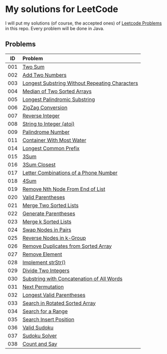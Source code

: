 # My solutions for LeetCode

I will put my solutions (of course, the accepted ones) of [Leetcode Problems](https://leetcode.com/problemset/algorithms/) in this repo. Every problem will be done in Java.

## Problems

| ID | Problem |
| --- | :--- |
| 001 | [Two Sum](https://leetcode.com/problems/two-sum/description/) |
| 002 | [Add Two Numbers](https://leetcode.com/problems/add-two-numbers/description/) |
| 003 | [Longest Substring Without Repeating Characters](https://leetcode.com/problems/longest-substring-without-repeating-characters/description/) |
| 004 | [Median of Two Sorted Arrays](https://leetcode.com/problems/median-of-two-sorted-arrays/description/) |
| 005 | [Longest Palindromic Substring](https://leetcode.com/problems/longest-palindromic-substring) |
| 006 | [ZigZag Conversion](https://leetcode.com/problems/zigzag-conversion) |
| 007 | [Reverse Integer](https://leetcode.com/problems/reverse-integer) |
| 008 | [String to Integer (atoi)](https://leetcode.com/problems/string-to-integer-atoi) |
| 009 | [Palindrome Number](https://leetcode.com/problems/palindrome-number) |
| 011 | [Container With Most Water](https://leetcode.com/problems/container-with-most-water) |
| 014 | [Longest Common Prefix](https://leetcode.com/problems/longest-common-prefix) |
| 015 | [3Sum](https://leetcode.com/problems/3sum) |
| 016 | [3Sum Closest](https://leetcode.com/problems/3sum-closest) |
| 017 | [Letter Combinations of a Phone Number](https://leetcode.com/problems/letter-combinations-of-a-phone-number) |
| 018 | [4Sum](https://leetcode.com/problems/4sum) |
| 019 | [Remove Nth Node From End of List](https://leetcode.com/problems/remove-nth-node-from-end-of-list/description/) |
| 020 | [Valid Parentheses](https://leetcode.com/problems/valid-parentheses) |
| 021 | [Merge Two Sorted Lists](https://leetcode.com/problems/merge-two-sorted-lists) |
| 022 | [Generate Parentheses](https://leetcode.com/problems/generate-parentheses) |
| 023 | [Merge k Sorted Lists](https://leetcode.com/problems/merge-k-sorted-lists) |
| 024 | [Swap Nodes in Pairs](https://leetcode.com/problems/swap-nodes-in-pairs/description/) |
| 025 | [Reverse Nodes in k-Group](https://leetcode.com/problems/reverse-nodes-in-k-group/description/) |
| 026 | [Remove Duplicates from Sorted Array](https://leetcode.com/problems/remove-duplicates-from-sorted-array/description/) |
| 027 | [Remove Element](https://leetcode.com/problems/remove-element) |
| 028 | [Implement strStr()](https://leetcode.com/problems/implement-strstr/description/) |
| 029 | [Divide Two Integers](https://leetcode.com/problems/divide-two-integers/description/) |
| 030 | [Substring with Concatenation of All Words](https://leetcode.com/problems/substring-with-concatenation-of-all-words/description/) |
| 031 | [Next Permutation](https://leetcode.com/problems/next-permutation/description/) |
| 032 | [Longest Valid Parentheses](https://leetcode.com/problems/longest-valid-parentheses/description/) |
| 033 | [Search in Rotated Sorted Array](https://leetcode.com/problems/search-in-rotated-sorted-array/description/) |
| 034 | [Search for a Range](https://leetcode.com/problems/search-for-a-range/description/) |
| 035 | [Search Insert Position](https://leetcode.com/problems/search-insert-position/description/) |
| 036 | [Valid Sudoku](https://leetcode.com/problems/valid-sudoku/description/) |
| 037 | [Sudoku Solver](https://leetcode.com/problems/sudoku-solver) |
| 038 | [Count and Say](https://leetcode.com/problems/count-and-say/description/) |